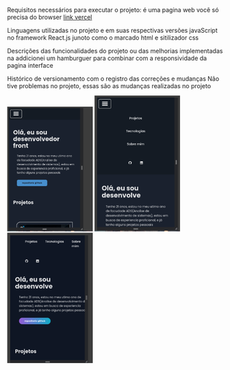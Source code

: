 Requisitos necessários para executar o projeto:
é uma pagina web você só precisa do browser [link vercel](https://portfolio-alpha-tawny-72.vercel.app/)

Linguagens utilizadas no projeto e em suas respectivas versões
javaScript no framework React.js junoto como o marcado html e sitilizador css

Descrições das funcionalidades do projeto ou das melhorias implementadas na
addicionei um hamburguer para combinar com a responsividade da pagina
interface

Histórico de versionamento com o registro das correções e mudanças
    Não tive problemas no projeto, essas são as mudanças
realizadas no projeto

<img src="./img/2024-04-21-00_0xApr.png" width="200">
<img src="./img/2024-04-21-51_0xApr.png" width="200">
<img src="./img/2024-04-21-40_0xApr.png" width="200">
